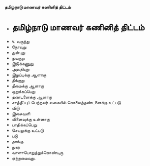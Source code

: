 **தமிழ்நாடு மாணவர் கணினித் திட்டம்**
- # தமிழ்நாடு மாணவர் கணினித் திட்டம்
- v. வருந்து
- நோவுறு
- துன்புறு
- துயருறு
- இடுக்கணுறு
- அவதியுறு
- இழப்புக்கு ஆளாகு
- தீங்குறு
- தீமைக்கு ஆளாகு
- ஒறுக்கப்பெறு
- தண்டனைக்கு  ஆளாகு
-   சாத்தீப்புப் பெற்றவர் வகையில் கொலைத்தண்டனைக்கு உட்படு
- விடு
- இசைவளி
- விளைவுக்கு உள்ளாகு
-   பாதிக்கப்பெறு
- செயலுக்கு உட்படு
-   படு
- தாங்கு
- நுகர்
- வாளாபொறுத்துக்கொண்டிரு
- ஏற்றமைவுறு.

